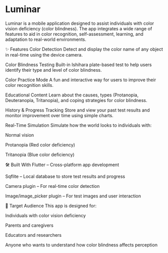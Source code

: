 # Luminar
Luminar is a  mobile application designed to assist individuals with color vision deficiency (color blindness). The app integrates a wide range of features to aid in color recognition, self-assessment, learning, and adaptation to real-world environments. 

✨ Features
 Color Detection
Detect and display the color name of any object in real-time using the device camera.

 Color Blindness Testing
Built-in Ishihara plate-based test to help users identify their type and level of color blindness.

 Color Practice Mode
A fun and interactive way for users to improve their color recognition skills.

 Educational Content
Learn about the causes, types (Protanopia, Deuteranopia, Tritanopia), and coping strategies for color blindness.

 History & Progress Tracking
Store and view your past test results and monitor improvement over time using simple charts.

 Real-Time Simulation
Simulate how the world looks to individuals with:

Normal vision

Protanopia (Red color deficiency)

Tritanopia (Blue color deficiency)

🛠️ Built With
Flutter – Cross-platform app development

Sqflite – Local database to store test results and progress

Camera plugin – For real-time color detection

Image/image_picker plugin – For test images and user interaction

📱 Target Audience
This app is designed for:

Individuals with color vision deficiency

Parents and caregivers

Educators and researchers

Anyone who wants to understand how color blindness affects perception

